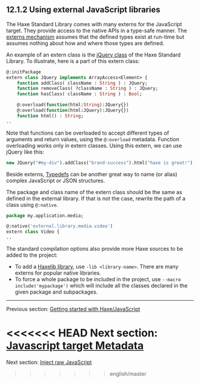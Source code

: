 ## 12.1.2 Using external JavaScript libraries

The Haxe Standard Library comes with many externs for the JavaScript target. They provide access to the native APIs in a type-safe manner.
The [externs mechanism](lf-externs.md) assumes that the defined types exist at run-time but assumes nothing about how and where those types are defined. 

An example of an extern class is the [jQuery class](https://github.com/HaxeFoundation/haxe/blob/development/std/js/JQuery.hx#L83) of the Haxe Standard Library. 
To illustrate, here is a part of this extern class:

```haxe
@:initPackage
extern class JQuery implements ArrayAccess<Element> {
	function addClass( className : String ) : JQuery;
	function removeClass( ?className : String ) : JQuery;
	function hasClass( className : String ) : Bool;

	@:overload(function(html:String):JQuery{})
	@:overload(function(html:JQuery):JQuery{})
	function html() : String;
..
```

Note that functions can be overloaded to accept different types of arguments and return values, using the `@:overload` metadata. Function overloading works only in extern classes.
Using this extern, we can use jQuery like this:

```haxe
new JQuery("#my-div").addClass("brand-success").html("haxe is great!");
```

Beside externs, [Typedefs](type-system-typedef.md) can be another great way to name (or alias) complex JavaScript or JSON structures.

The package and class name of the extern class should be the same as defined in the external library. If that is not the case, rewrite the path of a class using `@:native`.

```haxe
package my.application.media;

@:native('external.library.media.video')
extern class Video {
..
```
The standard compilation options also provide more Haxe sources to be added to the project:

* To add a [Haxelib library](haxelib.md), use `-lib <library-name>`. There are many externs for popular native libraries.
* To force a whole package to be included in the project, use `--macro include('mypackage')` which will include all the classes declared in the given package and subpackages.

---

Previous section: [Getting started with Haxe/JavaScript](target-javascript-getting-started.md)

<<<<<<< HEAD
Next section: [Javascript target Metadata](target-javascript-metadata.md)
=======
Next section: [Inject raw JavaScript](target-javascript-injection.md)
>>>>>>> english/master
